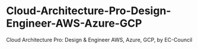# Cloud-Architecture-Pro-Design-Engineer-AWS-Azure-GCP
Cloud Architecture Pro: Design &amp; Engineer AWS, Azure, GCP, by EC-Council
